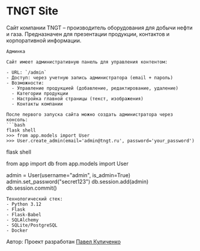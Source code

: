 # TNGT Site
Сайт компании TNGT – производитель оборудования для добычи нефти и газа. 
Предназначен для презентации продукции, контактов и корпоративной информации.


```
Админка

Сайт имеет административную панель для управления контентом:

- URL: `/admin`  
- Доступ: через учетную запись администратора (email + пароль)  
- Возможности:
  - Управление продукцией (добавление, редактирование, удаление)
  - Категории продукции
  - Настройка главной страницы (текст, изображения)
  - Контакты компании

После первого запуска сайта можно создать администратора через консоль:
```bash
flask shell
>>> from app.models import User
>>> User.create_admin(email='admin@tngt.ru', password='your_password')
```
flask shell

from app import db
from app.models import User

admin = User(username="admin", is_admin=True)
admin.set_password("secret123")
db.session.add(admin)
db.session.commit()

```
Технологический стек:
- Python 3.12
- Flask
- Flask-Babel
- SQLAlchemy
- SQLite/PostgreSQL
- Docker
```

Автор:
Проект разработан 
[Павел Куличенко](https://github.com/Inswty)